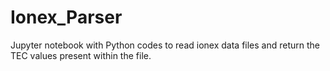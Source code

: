 # Ionex_Parser
Jupyter notebook with Python codes to read ionex data files and return the TEC values present within the file.
